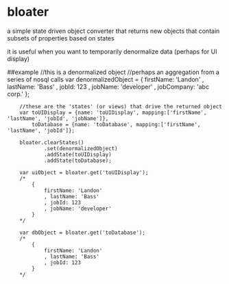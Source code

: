 bloater
=======

a simple state driven object converter that returns new objects that contain subsets of properties based on states

it is useful when you want to temporarily denormalize data (perhaps for UI display)

##example
		//this is a denormalized object
		//perhaps an aggregation from a series of nosql calls
		var denormalizedObject = {
			firstName: 'Landon'
			, lastName: 'Bass'
			, jobId: 123
			, jobName: 'developer'
			, jobCompany: 'abc corp.'
		};
		
		//these are the 'states' (or views) that drive the returned object
		var toUIDisplay = {name: 'toUIDisplay', mapping:['firstName', 'lastName', 'jobId', 'jobName']},
			toDatabase = {name: 'toDatabase', mapping:['firstName', 'lastName', 'jobId']};
			
		bloater.clearStates()
				.set(denormalizedObject)
				.addState(toUIDisplay)
				.addState(toDatabase);
		
		var uiObject = bloater.get('toUIDisplay');
		/*
			{
				firstName: 'Landon'
				, lastName: 'Bass'
				, jobId: 123
				, jobName: 'developer'
			}
		*/
		
		var dbObject = bloater.get('toDatabase');
		/*
			{
				firstName: 'Landon'
				, lastName: 'Bass'
				, jobId: 123
			}
		*/
